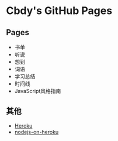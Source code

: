 # Cbdy's GitHub Pages

## Pages

- 书单
- 听说
- 想到
- 词语
- 学习总结
- 时间线
- JavaScript风格指南

## 其他

- [Heroku](http://heroku.jianzhao.org)
- [nodejs-on-heroku](http://heroku.jianzhao.org/nodejs-on-heroku.html)